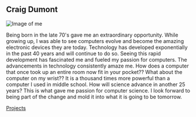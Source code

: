 ## Craig Dumont

![Image of me](https://cldumont.github.io/cldphoto.png)

Being born in the late 70's gave me an extraordinary opportunity. While growing up, I was able to see computers evolve and become the amazing electronic devices they are today. Technology has developed exponentially in the past 40 years and will continue to do so. Seeing this rapid development has fascinated me and fueled my passion for computers. The advancements in technology consistently amaze me. How does a computer that once took up an entire room now fit in your pocket?? What about the computer on my wrist?? It is a thousand times more powerful than a computer I used in middle school. How will science advance in another 25 years? This is what gave me passion for computer science. I look forward to being  part of the change and mold it into what it is going to be tomorrow.

[Projects](https://cldumont.github.io/projects.html)